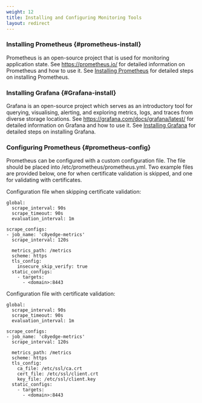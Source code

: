 ```yaml
---
weight: 12
title: Installing and Configuring Monitoring Tools
layout: redirect
---
```


### Installing Prometheus {#prometheus-install}
Prometheus is an open-source project that is used for monitoring application state. See https://prometheus.io/ for detailed information on Prometheus and how to use it. See [Installing Prometheus](https://prometheus.io/docs/prometheus/latest/installation/) for detailed steps on installing Prometheus.

### Installing Grafana {#Grafana-install}
Grafana is an open-source project which serves as an introductory tool for querying, visualising, alerting, and exploring metrics, logs, and traces from diverse storage locations. See https://grafana.com/docs/grafana/latest/ for detailed information on Grafana and how to use it. See [Installing Grafana](https://grafana.com/docs/grafana/latest/setup-grafana/installation/) for detailed steps on installing Grafana.

### Configuring Prometheus {#prometheus-config}
Prometheus can be configured with a custom configuration file. The file should be placed into /etc/prometheus/prometheus.yml. Two example files are provided below, one for when certificate validation is skipped, and one for validating with certificates.

Configuration file when skipping certificate validation:
```
global:
  scrape_interval: 90s
  scrape_timeout: 90s
  evaluation_interval: 1m

scrape_configs:
- job_name: 'c8yedge-metrics'
  scrape_interval: 120s

  metrics_path: /metrics
  scheme: https
  tls_config:
    insecure_skip_verify: true
  static_configs:
    - targets:
      - <domain>:8443
```

Configuration file with certificate validation:
```
global:
  scrape_interval: 90s
  scrape_timeout: 90s
  evaluation_interval: 1m

scrape_configs:
- job_name: 'c8yedge-metrics'
  scrape_interval: 120s

  metrics_path: /metrics
  scheme: https
  tls_config:
    ca_file: /etc/ssl/ca.crt
    cert_file: /etc/ssl/client.crt
    key_file: /etc/ssl/client.key
  static_configs:
    - targets:
      - <domain>:8443
```
